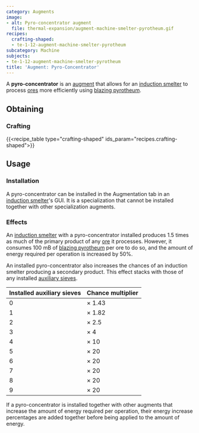 ```yaml
---
category: Augments
image:
- alt: Pyro-concentrator augment
  file: thermal-expansion/augment-machine-smelter-pyrotheum.gif
recipes:
  crafting-shaped:
  - te-1-12-augment-machine-smelter-pyrotheum
subcategory: Machine
subjects:
- te-1-12-augment-machine-smelter-pyrotheum
title: 'Augment: Pyro-Concentrator'
---
```


A **pyro-concentrator** is an [augment](../augments/) that allows for an
[induction smelter](../induction-smelter/) to process
[ores](../induction-smelter/#ore-processing) more efficiently using [blazing
pyrotheum](../../thermal-foundation/blazing-pyrotheum/).


Obtaining
---------

### Crafting
{{<recipe_table type="crafting-shaped" ids_param="recipes.crafting-shaped">}}


Usage
-----

### Installation
A pyro-concentrator can be installed in the Augmentation tab in an [induction
smelter](../induction-smelter/)'s GUI. It is a specialization that cannot be
installed together with other specialization augments.

### Effects
An [induction smelter](../induction-smelter/) with a pyro-concentrator
installed produces 1.5 times as much of the primary product of any
[ore](../induction-smelter/#ore-processing) it processes. However, it
consumes 100 mB of [blazing pyrotheum](../../thermal-foundation/blazing-pyrotheum/) per ore to do
so, and the amount of energy required per operation is increased by 50%.

An installed pyro-concentrator also increases the chances of an induction
smelter producing a secondary product. This effect stacks with those of any
installed [auxiliary sieves](../augment-auxiliary-sieve/).

<!--
modifiedChance = 100 - amount * 15 - 30   (minimum is 5)
multiplier = 100 / modifiedChance
-->

| Installed auxiliary sieves | Chance multiplier |
|---|---|
| 0 | × 1.43 |
| 1 | × 1.82 |
| 2 | × 2.5 |
| 3 | × 4 |
| 4 | × 10 |
| 5 | × 20 |
| 6 | × 20 |
| 7 | × 20 |
| 8 | × 20 |
| 9 | × 20 |


If a pyro-concentrator is installed together with other augments that increase
the amount of energy required per operation, their energy increase percentages
are added together before being applied to the amount of energy.
